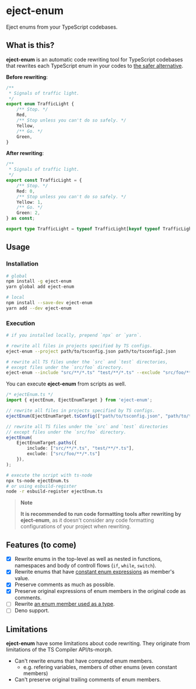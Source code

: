 # eject-enum
Eject enums from your TypeScript codebases.

## What is this?
**eject-enum** is an automatic code rewriting tool for TypeScript codebases that rewrites each TypeScript enum in your codes to [the safer alternative](https://www.typescriptlang.org/docs/handbook/enums.html#objects-vs-enums).

**Before rewriting**:

```ts
/**
 * Signals of traffic light.
 */
export enum TrafficLight {
    /** Stop. */
    Red,
    /** Stop unless you can't do so safely. */
    Yellow,
    /** Go. */
    Green,
}
```

**After rewriting**:

```ts
/**
 * Signals of traffic light.
 */
export const TrafficLight = {
    /** Stop. */
    Red: 0,
    /** Stop unless you can't do so safely. */
    Yellow: 1,
    /** Go. */
    Green: 2,
} as const;

export type TrafficLight = typeof TrafficLight[keyof typeof TrafficLight];
```

## Usage
### Installation

```bash
# global
npm install -g eject-enum
yarn global add eject-enum

# local
npm install --save-dev eject-enum
yarn add --dev eject-enum
```

### Execution

```bash
# if you installed locally, prepend `npx` or `yarn`.

# rewrite all files in projects specified by TS configs.
eject-enum --project path/to/tsconfig.json path/to/tsconfig2.json

# rewrite all TS files under the `src` and `test` directories,
# except files under the `src/foo` directory.
eject-enum --include "src/**/*.ts" "test/**/*.ts" --exclude "src/foo/**/*.ts"
```

You can execute **eject-enum** from scripts as well.

```ts
/* ejectEnum.ts */
import { ejectEnum, EjectEnumTarget } from 'eject-enum';

// rewrite all files in projects specified by TS configs.
ejectEnum(EjectEnumTarget.tsConfig(["path/to/tsconfig.json", "path/to/tsconfig2.json"]));

// rewrite all TS files under the `src` and `test` directories
// except files under the `src/foo` directory.
ejectEnum(
    EjectEnumTarget.paths({ 
        include: ["src/**/*.ts", "test/**/*.ts"], 
        exclude: ["src/foo/**/*.ts"] 
    }),
);
```

```bash
# execute the script with ts-node
npx ts-node ejectEnum.ts
# or using esbuild-register
node -r esbuild-register ejectEnum.ts
```

> **Note**
>
> **It is recommended to run code formatting tools after rewriting by eject-enum**, as it doesn't consider any code formatting configurations of your project when rewriting.

## Features (to come)

- [x] Rewrite enums in the top-level as well as nested in functions, namespaces and body of controll flows (`if`, `while`, `switch`).
- [x] Rewrite enums that have [constant enum expressions](https://www.typescriptlang.org/docs/handbook/enums.html#computed-and-constant-members) as member's value.
- [x] Preserve comments as much as possible.
- [x] Preserve original expressions of enum members in the original code as comments.
- [ ] Rewrite [an enum member used as a type](https://www.typescriptlang.org/docs/handbook/enums.html#union-enums-and-enum-member-types).
- [ ] Deno support.

## Limitations
**eject-enum** have some limitations about code rewriting. They originate from limitations of the TS Compiler API/ts-morph.

- Can't rewrite enums that have computed enum members.
    - e.g. refering variables, members of other enums (even constant members)
- Can't preserve original trailing comments of enum members.
